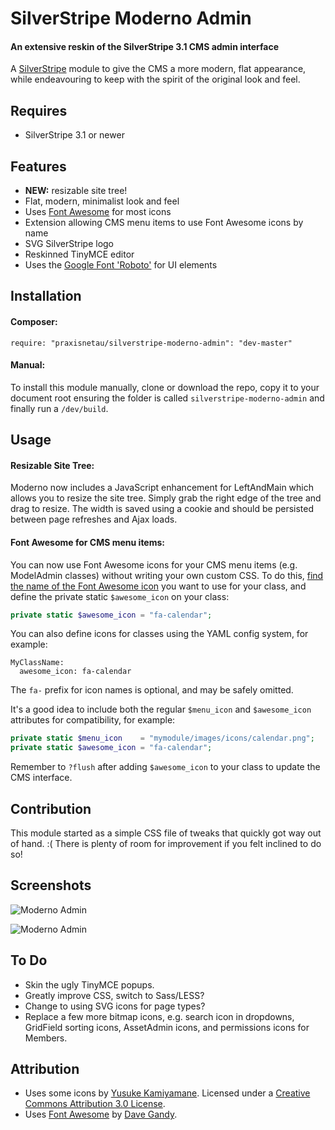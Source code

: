 # SilverStripe Moderno Admin

#### An extensive reskin of the SilverStripe 3.1 CMS admin interface

A [SilverStripe](http://silverstripe.org) module to give the CMS a more modern, flat appearance, while endeavouring to keep with the spirit of the original look and feel.

## Requires ##

* SilverStripe 3.1 or newer

## Features ##

* **NEW:** resizable site tree!
* Flat, modern, minimalist look and feel
* Uses [Font Awesome](http://fontawesome.io) for most icons
* Extension allowing CMS menu items to use Font Awesome icons by name
* SVG SilverStripe logo
* Reskinned TinyMCE editor
* Uses the [Google Font 'Roboto'](https://www.google.com/fonts/specimen/Roboto) for UI elements

## Installation ##

#### Composer:

```
require: "praxisnetau/silverstripe-moderno-admin": "dev-master"
```

#### Manual:

To install this module manually, clone or download the repo, copy it to your document root ensuring the folder is called `silverstripe-moderno-admin` and finally run a `/dev/build`.

## Usage ##

#### Resizable Site Tree:

Moderno now includes a JavaScript enhancement for LeftAndMain which allows you to resize the site tree. Simply grab the right edge of the tree and drag to resize.
The width is saved using a cookie and should be persisted between page refreshes and Ajax loads.

#### Font Awesome for CMS menu items:

You can now use Font Awesome icons for your CMS menu items (e.g. ModelAdmin classes) without writing your own custom CSS.  To do this,
[find the name of the Font Awesome icon](http://fortawesome.github.io/Font-Awesome/cheatsheet) you want to use for your class, and define
the private static `$awesome_icon` on your class:

```php
private static $awesome_icon = "fa-calendar";
```

You can also define icons for classes using the YAML config system, for example:

```
MyClassName:
  awesome_icon: fa-calendar
```

The `fa-` prefix for icon names is optional, and may be safely omitted.

It's a good idea to include both the regular `$menu_icon` and `$awesome_icon` attributes for compatibility, for example:

```php
private static $menu_icon    = "mymodule/images/icons/calendar.png";
private static $awesome_icon = "fa-calendar";
```

Remember to `?flush` after adding `$awesome_icon` to your class to update the CMS interface.

## Contribution ##

This module started as a simple CSS file of tweaks that quickly got way out of hand. :( There is plenty of room for improvement if you felt inclined to do so!

## Screenshots ##

![Moderno Admin](http://i.imgur.com/kAZBmCp.png "Moderno Admin")

![Moderno Admin](http://i.imgur.com/7lsm1zR.png "Moderno Admin")

## To Do ##

* Skin the ugly TinyMCE popups.
* Greatly improve CSS, switch to Sass/LESS?
* Change to using SVG icons for page types?
* Replace a few more bitmap icons, e.g. search icon in dropdowns, GridField sorting icons, AssetAdmin icons, and permissions icons for Members.

## Attribution ##

* Uses some icons by [Yusuke Kamiyamane](http://p.yusukekamiyamane.com/). Licensed under a [Creative Commons Attribution 3.0 License](http://creativecommons.org/licenses/by/3.0/).
* Uses [Font Awesome](http://fontawesome.io) by [Dave Gandy](https://github.com/davegandy).
